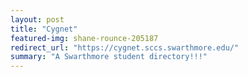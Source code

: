 ```yaml
---
layout: post
title: "Cygnet"
featured-img: shane-rounce-205187
redirect_url: "https://cygnet.sccs.swarthmore.edu/"
summary: "A Swarthmore student directory!!!"
---
```

